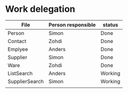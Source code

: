 # Work delegation

| File | Person responsible | status |
| ---- | ------------------ | ------ |
| Person | Simon | Done |
| Contact | Zohdi | Done |
| Emplyee | Anders | Done |
| Supplier | Simon | Done |
| Ware | Zohdi | Done |
| ListSearch | Anders | Working |
| SupplierSearch | Simon | Working |
|  |  |  |
